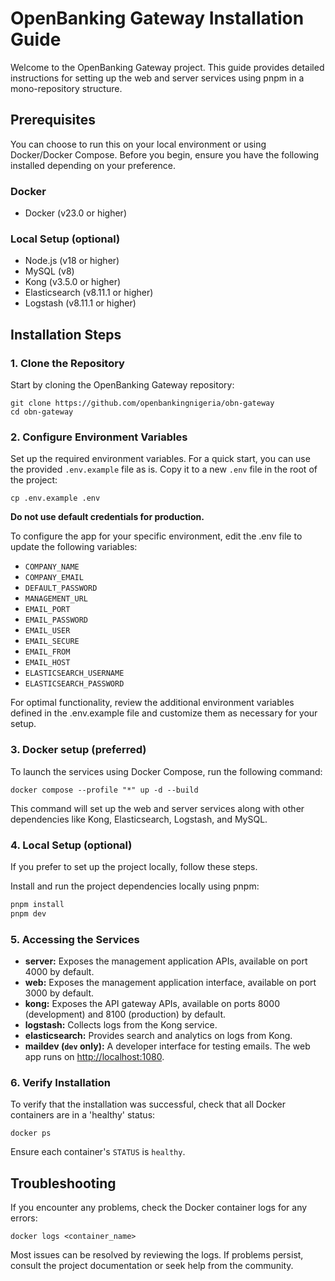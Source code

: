 # OpenBanking Gateway Installation Guide

Welcome to the OpenBanking Gateway project. This guide provides detailed instructions for setting up the web and server services using pnpm in a mono-repository structure.

## Prerequisites

You can choose to run this on your local environment or using Docker/Docker Compose. Before you begin, ensure you have the following installed depending on your preference.

### Docker

- Docker (v23.0 or higher)

### Local Setup (optional)

- Node.js (v18 or higher)
- MySQL (v8)
- Kong (v3.5.0 or higher)
- Elasticsearch (v8.11.1 or higher)
- Logstash (v8.11.1 or higher)


## Installation Steps

### 1. Clone the Repository

Start by cloning the OpenBanking Gateway repository:

```shell
git clone https://github.com/openbankingnigeria/obn-gateway
cd obn-gateway
```

### 2. Configure Environment Variables

Set up the required environment variables. For a quick start, you can use the provided `.env.example` file as is. Copy it to a new `.env` file in the root of the project:

```shell
cp .env.example .env
```

**Do not use default credentials for production.**

To configure the app for your specific environment, edit the .env file to update the following variables:

- `COMPANY_NAME`
- `COMPANY_EMAIL`
- `DEFAULT_PASSWORD`
- `MANAGEMENT_URL`
- `EMAIL_PORT`
- `EMAIL_PASSWORD`
- `EMAIL_USER`
- `EMAIL_SECURE`
- `EMAIL_FROM`
- `EMAIL_HOST`
- `ELASTICSEARCH_USERNAME`
- `ELASTICSEARCH_PASSWORD`

For optimal functionality, review the additional environment variables defined in the .env.example file and customize them as necessary for your setup.

### 3. Docker setup (preferred)

To launch the services using Docker Compose, run the following command:

```shell
docker compose --profile "*" up -d --build
```

This command will set up the web and server services along with other dependencies like Kong, Elasticsearch, Logstash, and MySQL.

### 4. Local Setup (optional)

If you prefer to set up the project locally, follow these steps.

Install and run the project dependencies locally using pnpm:

```bash
pnpm install
pnpm dev
```

### 5. Accessing the Services

- **server:** Exposes the management application APIs, available on port 4000 by default.
- **web:** Exposes the management application interface, available on port 3000 by default.
- **kong:** Exposes the API gateway APIs, available on ports 8000 (development) and 8100 (production) by default.
- **logstash:** Collects logs from the Kong service.
- **elasticsearch:** Provides search and analytics on logs from Kong.
- **maildev (`dev` only):** A developer interface for testing emails. The web app runs on [http://localhost:1080]().

### 6. Verify Installation

To verify that the installation was successful, check that all Docker containers are in a 'healthy' status:

```shell
docker ps
```

Ensure each container's `STATUS` is `healthy`.

## Troubleshooting

If you encounter any problems, check the Docker container logs for any errors:

```shell
docker logs <container_name>
```

Most issues can be resolved by reviewing the logs. If problems persist, consult the project documentation or seek help from the community.
